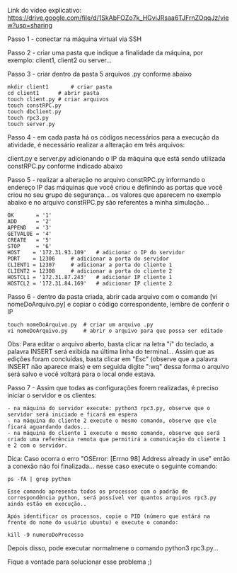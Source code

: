 
Link do vídeo explicativo: https://drive.google.com/file/d/1SkAbFOZo7k_HGviJRsaa6TJFrnZOqqJz/view?usp=sharing

Passo 1 - conectar na máquina virtual via SSH

Passo 2 - criar uma pasta que indique a finalidade da máquina, por exemplo: client1, client2 ou server...

Passo 3 - criar dentro da pasta 5 arquivos .py conforme abaixo

	mkdir client1		# criar pasta
	cd client1		# abrir pasta
	touch client.py	# criar arquivos
	touch constRPC.py	
	touch dbclient.py
	touch rpc3.py
	touch server.py

Passo 4 - em cada pasta há os códigos necessários para a execução da atividade, é necessário realizar a alteração em três arquivos: 

client.py e server.py adicionando o IP da máquina que está sendo utilizada
constRPC.py conforme indicado abaixo

Passo 5 - realizar a alteração no arquivo constRPC.py informando o endereço IP das máquinas que você criou e definindo as portas que você criou no seu grupo de segurança... os valores que aparecem no exemplo abaixo e no arquivo constRPC.py são referentes a minha simulação...

	OK       = '1'
	ADD      = '2'
	APPEND   = '3'
	GETVALUE = '4'
	CREATE   = '5'
	STOP     = '6'
	HOST    = '172.31.93.109'	# adicionar o IP do servidor
	PORT    = 12306		# adicionar a porta do servidor
	CLIENT1 = 12307		# adicionar a porta do cliente 1
	CLIENT2 = 12308		# adicionar a porta do cliente 2
	HOSTCL1 = '172.31.87.243'	# adicionar IP cliente 1
	HOSTCL2 = '172.31.84.169'	# adicionar IP cliente 2

Passo 6 - dentro da pasta criada, abrir cada arquivo com o comando [vi nomeDoArquivo.py] e copiar o código correspondente, lembre de conferir o IP

	touch nomeDoArquivo.py 	# criar um arquivo .py
	vi nomeDoArquivo.py		# abrir o arquivo para que possa ser editado
	
Obs: Para editar o arquivo aberto, basta clicar na letra "i" do teclado, a palavra INSERT será exibida na última linha do terminal... Assim que as edições foram concluídas, basta clicar em "Esc" (observe que a palavra INSERT não aparece mais) e em seguida digite ":wq" dessa forma o arquivo será salvo e você voltará para o local onde estava.
	
Passo 7 - Assim que todas as configurações forem realizadas, é preciso iniciar o servidor e os clientes:

	- na máquina do servidor execute: python3 rpc3.py, observe que o servidor será iniciado e ficará em espera
	- na máquina do cliente 2 execute o mesmo comando, observe que ele ficará aguardando dados...
	- na máquina do cliente 1 execute o mesmo comando, observe que será criado uma referência remota que permitirá a comunicação do cliente 1 e 2 com o servidor.
	

Dica: Caso ocorra o erro "OSError: [Errno 98] Address already in use" então a conexão não foi finalizada... nesse caso execute o seguinte comando:

	ps -fA | grep python
	
	Esse comando apresenta todos os processos com o padrão de correspondência python, será possível ver quantos arquivos rpc3.py ainda estão em execução..

	Após identificar os processos, copie o PID (número que estárá na frente do nome do usuário ubuntu) e execute o comando:
	
	kill -9 numeroDoProcesso
	

Depois disso, pode executar normalmene o comando python3 rpc3.py...

Fique a vontade para solucionar esse problema ;)
	
	




